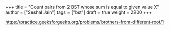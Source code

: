 +++
title = "Count pairs from 2 BST whose sum is equal to given value X"
author = ["Seshal Jain"]
tags = ["bst"]
draft = true
weight = 2200
+++

<https://practice.geeksforgeeks.org/problems/brothers-from-different-root/1>
